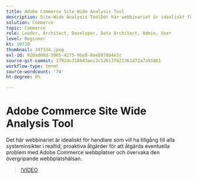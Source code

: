 ```yaml
---
title: Adobe Commerce Site Wide Analysis Tool
description: Site-Wide Analysis ToolDet här webbinariet är idealiskt för handlare som vill ha tillgång till alla systeminsikter i realtid, proaktiva åtgärder för att åtgärda eventuella problem med Adobe Commerce-webbplatser och övervaka webbplatsens övergripande hälsa.
solution: Commerce
topic: Commerce
role: Leader, Architect, Developer, Data Architect, Admin, User
level: Beginner
kt: 10710
thumbnail: 347334.jpeg
exl-id: 920ad08d-5005-4275-9ba8-8eeb979b4e2c
source-git-commit: 1792dc318643aec2c12613f621361d72a7a918b1
workflow-type: tm+mt
source-wordcount: '74'
ht-degree: 0%

---
```


# Adobe Commerce Site Wide Analysis Tool

Det här webbinariet är idealiskt för handlare som vill ha tillgång till alla systeminsikter i realtid, proaktiva åtgärder för att åtgärda eventuella problem med Adobe Commerce webbplatser och övervaka den övergripande webbplatshälsan.

>[!VIDEO](https://video.tv.adobe.com/v/347334/?quality=12&learn=on)
